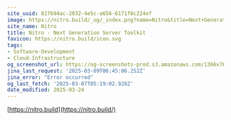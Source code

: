 ```yaml
---
site_uuid: 817b94ac-2032-4e5c-a656-6171f8c224ef
image: https://nitro.build/_og/_index.png?name=Nitro&title=Next+Generation+Server+Toolkit&description=Create+web+servers+with+everything+you+need+and+deploy+them+wherever+you+prefer.
site_name: Nitro
title: Nitro - Next Generation Server Toolkit
favicon: https://nitro.build/icon.svg
tags:
- Software-Development
- Cloud-Infrastructure
og_screenshot_url: https://og-screenshots-prod.s3.amazonaws.com/1366x768/80/false/65242f9d51f87d4892da164ddc821c79ee82d83dcabb324126eb6b4b42f30e94.jpeg
jina_last_request: '2025-03-09T06:45:06.252Z'
jina_error: "Error occurred"
og_last_fetch: '2025-03-07T05:19:02.928Z'
date_modified: 2025-03-24
---
```





[https://nitro.build](https://nitro.build/)
